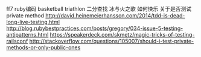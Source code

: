 ff7
ruby编码
basketball
triathlon
二分查找
冰与火之歌
如何快乐
关于是否测试 private method
http://david.heinemeierhansson.com/2014/tdd-is-dead-long-live-testing.html
http://blog.rubybestpractices.com/posts/gregory/034-issue-5-testing-antipatterns.html
https://speakerdeck.com/skmetz/magic-tricks-of-testing-railsconf
http://stackoverflow.com/questions/105007/should-i-test-private-methods-or-only-public-ones